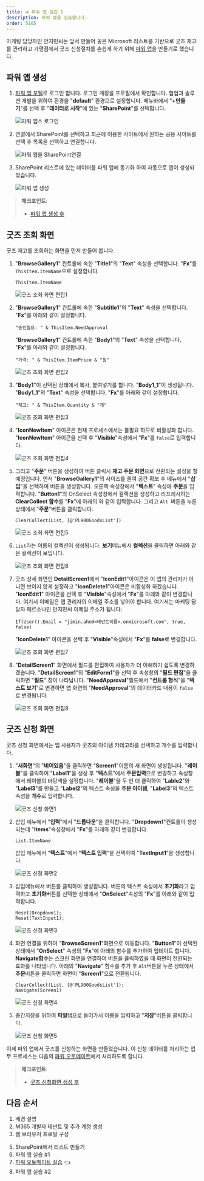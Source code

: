 ```yaml
---
title: ➕ 파워 앱 실습 1
description: 파워 앱을 실습합니다.
order: 5105
---
```


마케팅 담당자인 안지민씨는 앞서 만들어 놓은 Microsoft 리스트를 기반으로 굿즈 재고를 관리하고 가맹점에서 굿즈 신청절차를 손쉽게 하기 위해 [파워 앱][pas]을 만들기로 했습니다.


## 파워 앱 생성 ##

1. [파워 앱 포털][pas]로 로그인 합니다. 로그인 계정을 프로필에서 확인합니다. 협업과 솔루션 개발을 위하여 환경을 "**default**" 환경으로 설정합니다. 메뉴바에서 "**+만들기**"를 선택 후 "**데이터로 시작**"에 있는 "**SharePoint**"를 선택합니다.

    ![파워 앱스 로그인][image-01]

2. 연결에서 SharePoint를 선택하고 최근에 이용한 사이트에서 원하는 공용 사이트를 선택 후 목록을 선택하고 연결합니다.

    ![파워 앱을 SharePoint연결][image-02]

3. SharePoint 리스트에 있는 데이터를 파워 앱에 동기화 하여 자동으로 앱이 생성되었습니다.

    ![파워 앱 생성][image-03]

> **체크포인트**:
> 
> * [파워 앱 생성 후](https://aka.ms/fdk/workshop/checkin/10)


## 굿즈 조회 화면 ##

굿즈 재고를 조회하는 화면을 먼저 만들어 봅니다.

1. "**BrowseGallery1**" 컨트롤에 속한 "**Title1**"의 "**Text**" 속성을 선택합니다. "**Fx**"를 `ThisItem.ItemName`으로 설정합니다.

    ```
    ThisItem.ItemName
    ```

    ![굿즈 조회 화면 편집1][image-04]
 
2. "**BrowseGallery1**" 컨트롤에 속한 "**Subtitle1**"의 "**Text**" 속성을 선택합니다. "**Fx**"를 아래와 같이 설정합니다.

    ```
    "승인필요: " & ThisItem.NeedApproval
    ```

    "**BrowseGallery1**" 컨트롤에 속한 "**Body1**"의 "**Text**" 속성을 선택합니다. "**Fx**"를 아래와 같이 설정합니다.

    ```
    "가격: " & ThisItem.ItemPrice & "원"
    ```

    ![굿즈 조회 화면 편집2][image-05]

3. "**Body1**"이 선택된 상태에서 복사, 붙여넣기를 합니다. "**Body1_1**"이 생성됩니다.  "**Body1_1**"의 "**Text**" 속성을 선택합니다. "**Fx**"를 아래와 같이 설정합니다.

    ```
    "재고: " & ThisItem.Quantity & "개"
    ```

    ![굿즈 조회 화면 편집3][image-06]

4. "**IconNewItem**" 아이콘은 현재 프로세스에서는 불필요 하므로 비활성화 합니다. "**IconNewItem**" 아이콘을 선택 후 "**Visible**"속성에서 "**Fx**"를 `false`로 입력합니다.

    ![굿즈 조회 화면 편집4][image-07]

5. 그리고 "**주문**" 버튼을 생성하여 버튼 클릭시 **재고 주문 화면**으로 전환되는 설정을 할 예정입니다. 먼저 "**BrowseGallery1**"의 사이즈를 줄여 공간 확보 후 메뉴에서 "**삽입**"을 선택하여 버튼을 생성합니다. 오른쪽 속성창에서 "**텍스트**" 속성에 **주문**을 입력합니다. "**Button1**"의 OnSelect 속성창에서 컬렉션을 생성하고 리프레시하는 **ClearCollect 함수**를 "**Fx**"에 아래의 와 같이 입력합니다. 그리고  `Alt `버튼을 누른 상태에서 "**주문**"버튼을 클릭합니다.

    ```
    ClearCollect(List, [@'PL900GoodsList'])
    ```

    ![굿즈 조회 화면 편집5][image-08]

6. `List`라는 이름의 컬렉션이 생성됩니다. **보기**메뉴에서 **컬렉션**을 클릭하면 아래와 같은 컬렉션이 보입니다.

    ![굿즈 조회 화면 편집6][image-09]

7. 굿즈 상세 화면인 **DetailScreen1**에서 "**IconEdit1**"아이콘은 이 앱의 관리자가 아니면 보이지 않게 설정하고 "**IconDelete1**"아이콘은 비활성화 하겠습니다. "**IconEdit1**" 아이콘을 선택 후 "**Visible**"속성에서 "**Fx**"를 아래와 같이 변경합니다. 여기서 이메일은 앱 관리자의 이메일 주소를 넣어야 합니다. 여기서는 마케팅 담당자 페르소나인 안지민씨 이메일 주소가 됩니다.

    ```
    If(User().Email = "jimin.ahn@<테넌트이름>.onmicrosoft.com", true, false)
    ```

    "**IconDelete1**" 아이콘을 선택 후 "**Visible**"속성에서 "**Fx**"를 **false**로 변경합니다.

    ![굿즈 조회 화면 편집7][image-10]

8. "**DetailScreen1**" 화면에서 필드를 편집하여 사용자가 더 이해하기 쉽도록 변경하겠습니다. "**DetailScreen1**"의 "**EditForm1**"을 선택 후 속성창의 "**필드 편집**"을 클릭하면 "**필드**" 창이 나타납니다. "**NeedApproval**"필드에서 "**컨트롤 형식**"을 "**텍스트 보기**"로 변경하면 앱 화면의 "**NeedApproval**"의 데이터카드 내용이 `false`로 변경됩니다.

    ![굿즈 조회 화면 편집8][image-11]


## 굿즈 신청 화면 ##

굿즈 신청 화면에서는 앱 사용자가 굿즈의 아이템 카테고리를 선택하고 개수를 입력합니다.

1. "**새화면**"의 "**비어있음**"을 클릭하면 "**Screen1**"이름의 새 화면이 생성됩니다. "**레이블**"을 클릭하여 "**Label1**"을 생성 후 "**텍스트**"에서 **주문입력**으로 변경하고 속성창에서 레이블의 바탕색을 설정합니다. "**레이블**"을 두 번 더 클릭하여 "**Lable2**"와 "**Label3**"를 만들고 "**Label2**"의 텍스트 속성을 **주문 아이템**, "**Label3**"의 텍스트 속성을 **개수**로 입력합니다.

    ![굿즈 신청 화면1][image-15]

2. 삽입 메뉴에서 "**입력**"에서 "**드롭다운**"을 클릭합니다. "**Dropdown1**"컨트롤이 생성되는데 "**Items**"속성창에서 "**Fx**"를 아래와 같이 변경합니다. 
    ```
    List.ItemName
    ```

    삽입 메뉴에서 "**텍스트**"에서 "**텍스트 입력**"을 선택하여 "**TextInput1**"을 생성합니다.

    ![굿즈 신청 화면2][image-16]

3. 삽입메뉴에서 버튼를 클릭하여 생성합니다. 버튼의 텍스트 속성에서 **초기화**라고 입력하고 **초기화**버튼를 선택한 상태에서 "**OnSelect**"속성의 "**Fx**"를 아래와 같이 입력합니다.

    ```
    Reset(Dropdown1);
    Reset(TextInput1);

    ```

    ![굿즈 신청 화면3][image-17]

4. 화면 연결을 위하여 "**BrowseScreen1**"화면으로 이동합니다. "**Button1**"이 선택된 상태에서 "**OnSelect**" 속성의 "**Fx**"에 아래의 함수를 추가하여 업데이트 합니다. **Navigate함수**는 스크린 화면을 연결하여 버튼을 클릭하였을 때 화면이 전환되는 효과를 나타냅니다. 아래의 "**Navigate**" 함수를 추가 후 `Alt`버튼을 누른 상태에서 **주문**버튼을 클릭하면 화면이 "**Screen1**"으로 전환됩니다.

    ```
    ClearCollect(List, [@'PL900GoodsList']);
    Navigate(Screen1)
    ```

    ![굿즈 신청 화면4][image-18]

5. 중간저장을 위하여 **파일**탭으로 들어가서 이름을 입력하고 "**저장**"버튼을 클릭합니다.

    ![굿즈 신청 화면5][image-19]

이제 파워 앱에서 굿즈를 신청하는 화면을 만들었습니다. 이 신청 데이터를 처리하는 업무 프로세스는 다음의 [파워 오토메이트][pau]에서 처리하도록 합니다.

> **체크포인트**:
> 
> * [굿즈 신청화면 생성 후](https://aka.ms/fdk/workshop/checkin/11)


## 다음 순서 ##

1. 배경 설명
2. M365 개발자 테넌트 및 추가 계정 생성
3. 웹 브라우저 프로필 구성
<!-- 4. M365 개발자 계정 등록 -->
5. SharePoint에서 리스트 만들기
6. 파워 앱 실습 #1
7. [파워 오토메이트 실습][handson pau] 👈
8. 파워 앱 실습 #2


[image-01]: ../../images/workshops/power-apps-1-01.png
[image-02]: ../../images/workshops/power-apps-1-02.png
[image-03]: ../../images/workshops/power-apps-1-03.png
[image-04]: ../../images/workshops/power-apps-1-04.png
[image-05]: ../../images/workshops/power-apps-1-05.png
[image-06]: ../../images/workshops/power-apps-1-06.png
[image-07]: ../../images/workshops/power-apps-1-07.png
[image-08]: ../../images/workshops/power-apps-1-08.png
[image-09]: ../../images/workshops/power-apps-1-09.png
[image-10]: ../../images/workshops/power-apps-1-10.png
[image-11]: ../../images/workshops/power-apps-1-11.png
[image-12]: ../../images/workshops/power-apps-1-12.png
[image-13]: ../../images/workshops/power-apps-1-13.png
[image-14]: ../../images/workshops/power-apps-1-14.png
[image-15]: ../../images/workshops/power-apps-1-15.png
[image-16]: ../../images/workshops/power-apps-1-16.png
[image-17]: ../../images/workshops/power-apps-1-17.png
[image-18]: ../../images/workshops/power-apps-1-18.png
[image-19]: ../../images/workshops/power-apps-1-19.png
[image-20]: ../../images/workshops/power-apps-1-20.png
[image-21]: ../../images/workshops/power-apps-1-21.png
[image-22]: ../../images/workshops/power-apps-1-22.png
[image-23]: ../../images/workshops/power-apps-1-23.png
[image-24]: ../../images/workshops/power-apps-1-24.png
[image-25]: ../../images/workshops/power-apps-1-25.png
[image-26]: ../../images/workshops/power-apps-1-26.png
[image-27]: ../../images/workshops/power-apps-1-27.png


[pas]: https://powerapps.microsoft.com/ko-kr/?WT.mc_id=power-34890-juyoo
[pau]: https://flow.microsoft.com/ko-kr/?WT.mc_id=power-34890-juyoo

[handson background]: ../background
[handson m365 create]: ../m365-account-setup
[handson browser profile]: ../web-browser-setup
[handson m365 rego]: ../m365-account-registration
[handson m365 list]: ../m365-list
[handson pas 1]: ../power-apps-1
[handson pau]: ../power-automate
[handson pas 2]: ../power-apps-2
